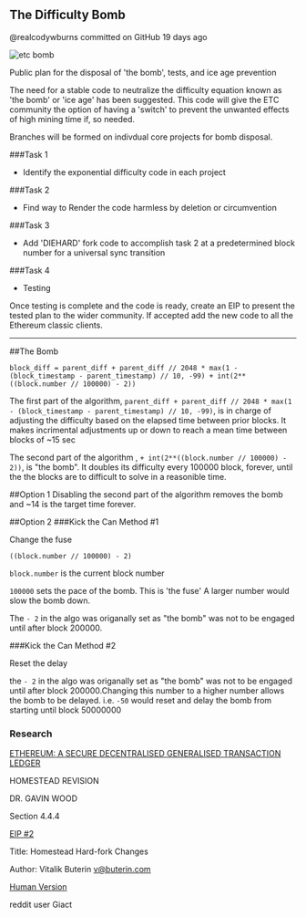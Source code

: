 ## The Difficulty Bomb
@realcodywburns committed on GitHub 19 days ago


![etc bomb](http://i.imgur.com/w9ZxtuN.jpg)

Public plan for the disposal of 'the bomb', tests, and ice age prevention

The need for a stable code to neutralize the difficulty equation known as 'the bomb' or 'ice age' has been suggested. This code will give the ETC community the option of having a 'switch' to prevent the unwanted effects of high mining time if, so needed.

Branches will be formed on indivdual core projects for bomb disposal. 

###Task 1 
  - Identify the exponential difficulty code in each project

###Task 2
  - Find way to Render the code harmless by deletion or circumvention

###Task 3 
  - Add 'DIEHARD' fork code to accomplish task 2 at a predetermined block number for a universal sync transition
  
###Task 4
  - Testing


Once testing is complete and the code is ready, create an EIP to present the tested plan to the wider community. If accepted add the new code to all the Ethereum classic clients.

------------------

##The Bomb

```block_diff = parent_diff + parent_diff // 2048 * max(1 - (block_timestamp - parent_timestamp) // 10, -99) + int(2**((block.number // 100000) - 2))```

The first part of the algorithm, ```parent_diff + parent_diff // 2048 * max(1 - (block_timestamp - parent_timestamp) // 10, -99)```, is in charge of adjusting the difficulty based on the elapsed time between prior blocks. It makes incrimental adjustments up or down to reach a mean time between blocks of  ~15 sec

The second part of the algorithm , ```+ int(2**((block.number // 100000) - 2))```, is "the bomb". It doubles its difficulty every 100000 block, forever, until the the blocks are to difficult to solve in a reasonible time.


##Option 1
Disabling the second part of the algorithm removes the bomb and ~14 is the target time forever. 

##Option 2
###Kick the Can Method #1  

Change the fuse 

```((block.number // 100000) - 2)``` 

```block.number``` is the current block number

```100000``` sets the pace of the bomb. This is 'the fuse' A larger number would slow the bomb down. 

The ```- 2``` in the algo was origanally set as "the bomb" was not to be engaged until after block 200000.    

###Kick the Can Method #2

Reset the delay

the ```- 2``` in the algo was origanally set as "the bomb" was not to be engaged until after block 200000.Changing this number to a higher number allows the bomb to be delayed. i.e. ```-50``` would reset and delay the bomb from starting until block 50000000


### Research


[ETHEREUM: A SECURE DECENTRALISED GENERALISED TRANSACTION LEDGER](http://gavwood.com/paper.pdf)

HOMESTEAD REVISION

DR. GAVIN WOOD

Section 4.4.4

[EIP #2 ](https://github.com/ethereum/EIPs/blob/master/EIPS/eip-2.mediawiki)

Title: Homestead Hard-fork Changes

Author: Vitalik Buterin <v@buterin.com>

[Human Version](https://www.reddit.com/r/ethereum/comments/4pnjgr/ethereum_blocktime_simulator_discussion_about_the/)

reddit user Giact

